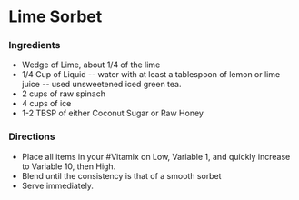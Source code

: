 # Lime Sorbet
 

### Ingredients
- Wedge of Lime, about 1/4 of the lime
- 1/4 Cup of Liquid
-- water with at least a tablespoon of lemon or lime juice
-- used unsweetened iced green tea.
- 2 cups of raw spinach
- 4 cups of ice
- 1-2 TBSP of either Coconut Sugar or Raw Honey 

### Directions
- Place all items in your #Vitamix on Low, Variable 1, and quickly increase to Variable 10, then High. 
- Blend until the consistency is that of a smooth sorbet
- Serve immediately.
